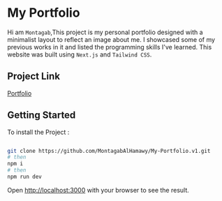 # My Portfolio

Hi am `Montagab`,This project is my personal portfolio designed with a minimalist layout to reflect an image about me. I showcased some of my previous works in it and listed the programming skills I've learned. This website was built using `Next.js` and `Tailwind CSS`.

## Project Link

[Portfolio](https://montagab.vercel.app/)


## Getting Started

To install the Project :

```bash

git clone https://github.com/MontagabAlHamawy/My-Portfolio.v1.git
# then
npm i
# then 
npm run dev

```

Open [http://localhost:3000](http://localhost:3000) with your browser to see the result.

